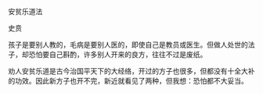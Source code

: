 安贫乐道法

史贲　　

  

孩子是要别人教的，毛病是要别人医的，即使自己是教员或医生。但做人处世的法子，却恐怕要自己斟酌，许多别人开来的良方，往往不过是废纸。

劝人安贫乐道是古今治国平天下的大经络，开过的方子也很多，但都没有十全大补的功效。因此新方子也开不完，新近就看见了两种，但我想：恐怕都不大妥当。